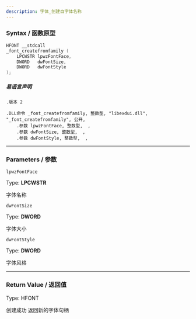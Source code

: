 ```yaml
---
description: 字体_创建自字体名称
---
```


### Syntax / 函数原型

```C++
HFONT __stdcall 
_font_createfromfamily (
    LPCWSTR lpwzFontFace,
    DWORD   dwFontSize,
    DWORD   dwFontStyle
);
```

##### 易语言声明

```Elang
.版本 2

.DLL命令 _font_createfromfamily, 整数型, "libexdui.dll", "_font_createfromfamily", 公开, 
    .参数 lpwzFontFace, 整数型,  , 
    .参数 dwFontSize, 整数型,  , 
    .参数 dwFontStyle, 整数型,  , 
```

---

### Parameters / 参数

`lpwzFontFace`

Type: **LPCWSTR**

字体名称

`dwFontSize`

Type: **DWORD**

字体大小

`dwFontStyle`

Type: **DWORD**

字体风格

---

### Return Value / 返回值

Type: HFONT

创建成功 返回新的字体句柄
